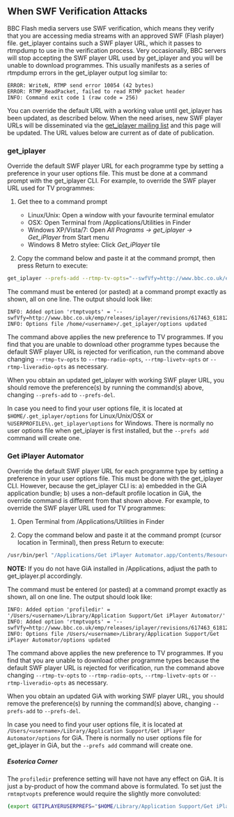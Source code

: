 ## When SWF Verification Attacks

BBC Flash media servers use SWF verification, which means they verify that you are accessing media streams with an approved SWF (Flash player) file. get_iplayer contains such a SWF player URL, which it passes to rtmpdump to use in the verification process. Very occasionally, BBC servers will stop accepting the SWF player URL used by get_iplayer and you will be unable to download programmes.  This usually manifests as a series of rtmpdump errors in the get_iplayer output log similar to:

``` text
ERROR: WriteN, RTMP send error 10054 (42 bytes)
ERROR: RTMP_ReadPacket, failed to read RTMP packet header
INFO: Command exit code 1 (raw code = 256)
```

You can override the default URL with a working value until get_iplayer has been updated, as described below.  When the need arises, new SWF player URLs will be disseminated via the [get_iplayer mailing list](http://lists.infradead.org/mailman/listinfo/get_iplayer) and this page will be updated.  The URL values below are current as of date of publication.

### get_iplayer

Override the default SWF player URL for each programme type by setting a preference in your user options file.  This must be done at a command prompt with the get_iplayer CLI. For example, to override the SWF player URL used for TV programmes:

1. Get thee to a command prompt
    * Linux/Unix: Open a window with your favourite terminal emulator
    * OSX: Open Terminal from /Applications/Utilities in Finder
    * Windows XP/Vista/7: Open *All Programs -> get_iplayer -> Get_iPlayer* from Start menu
    * Windows 8 Metro stylee: Click *Get_iPlayer* tile

2. Copy the command below and paste it at the command prompt, then press Return to execute:

``` bash
get_iplayer --prefs-add --rtmp-tv-opts="--swfVfy=http://www.bbc.co.uk/emp/releases/iplayer/revisions/617463_618125_4/617463_618125_4_emp.swf" 
```

The command must be entered (or pasted) at a command prompt exactly as shown, all on one line.  The output should look like:

``` text
INFO: Added option 'rtmptvopts' = '--swfVfy=http://www.bbc.co.uk/emp/releases/iplayer/revisions/617463_618125_4/617463_618125_4_emp.swf'
INFO: Options file /home/<username>/.get_iplayer/options updated
```

The command above applies the new preference to TV programmes.  If you find that you are unable to download other programme types because the default SWF player URL is rejected for verification, run the command above changing `--rtmp-tv-opts` to `--rtmp-radio-opts`, `--rtmp-livetv-opts` or `--rtmp-liveradio-opts` as necessary.

When you obtain an updated get_iplayer with working SWF player URL, you should remove the preference(s) by running the command(s) above, changing `--prefs-add` to `--prefs-del`.

In case you need to find your user options file, it is located at `$HOME/.get_iplayer/options` for Linux/Unix/OSX or `%USERPROFILE%\.get_iplayer\options` for Windows. There is normally no user options file when get_iplayer is first installed, but the `--prefs add` command will create one.

### Get iPlayer Automator

Override the default SWF player URL for each programme type by setting a preference in your user options file.  This must be done with the get_iplayer CLI.  However, because the get_iplayer CLI is: a) embedded in the GiA application bundle; b) uses a non-default profile location in GiA, the override command is different from that shown above. For example, to override the SWF player URL used for TV programmes:

1. Open Terminal from /Applications/Utilities in Finder

2. Copy the command below and paste it at the command prompt (cursor location in Terminal), then press Return to execute:

``` bash
/usr/bin/perl "/Applications/Get iPlayer Automator.app/Contents/Resources/get_iplayer.pl" --prefs-add  --rtmp-tv-opts="--swfVfy=http://www.bbc.co.uk/emp/releases/iplayer/revisions/617463_618125_4/617463_618125_4_emp.swf" --profile-dir "$HOME/Library/Application Support/Get iPlayer Automator"
```
**NOTE:** If you do not have GiA installed in /Applications, adjust the path to get_iplayer.pl accordingly.

The command must be entered (or pasted) at a command prompt exactly as shown, all on one line. The output should look like:

``` text
INFO: Added option 'profiledir' = '/Users/<username>/Library/Application Support/Get iPlayer Automator/'
INFO: Added option 'rtmptvopts' = '--swfVfy=http://www.bbc.co.uk/emp/releases/iplayer/revisions/617463_618125_4/617463_618125_4_emp.swf'
INFO: Options file /Users/<username>/Library/Application Support/Get iPlayer Automator/options updated
```

The command above applies the new preference to TV programmes.  If you find that you are unable to download other programme types because the default SWF player URL is rejected for verification, run the command above changing `--rtmp-tv-opts` to `--rtmp-radio-opts`, `--rtmp-livetv-opts` or `--rtmp-liveradio-opts` as necessary.

When you obtain an updated GiA with working SWF player URL, you should remove the preference(s) by running the command(s) above, changing `--prefs-add` to `--prefs-del`.

In case you need to find your user options file, it is located at `/Users/<username>/Library/Application Support/Get iPlayer Automator/options` for GiA.  There is normally no user options file for get_iplayer in GiA, but the `--prefs add` command will create one.

##### Esoterica Corner

The `profiledir` preference setting will have not have any effect on GiA.  It is just a by-product of how the command above is formulated.  To set just the `rmtmptvopts` preference would require the slightly more convoluted:

``` bash
(export GETIPLAYERUSERPREFS="$HOME/Library/Application Support/Get iPlayer Automator" GETIPLAYERSYSPREFS="$HOME/Library/Application Support/Get iPlayer Automator" && /usr/bin/perl "/Applications/Get iPlayer Automator.app/Contents/Resources/get_iplayer.pl" --prefs-add --rtmp-tv-opts="--swfVfy=http://www.bbc.co.uk/emp/releases/iplayer/revisions/617463_618125_4/617463_618125_4_emp.swf")
```